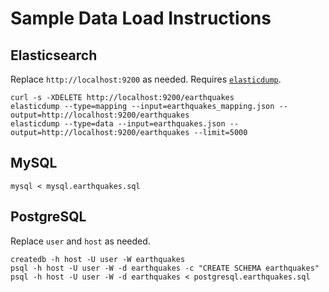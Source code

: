 # Sample Data Load Instructions 

## Elasticsearch

Replace `http://localhost:9200` as needed.  Requires [`elasticdump`](https://www.npmjs.com/package/elasticdump).

```
curl -s -XDELETE http://localhost:9200/earthquakes
elasticdump --type=mapping --input=earthquakes_mapping.json --output=http://localhost:9200/earthquakes
elasticdump --type=data --input=earthquakes.json --output=http://localhost:9200/earthquakes --limit=5000
```

## MySQL

```
mysql < mysql.earthquakes.sql
```

## PostgreSQL

Replace `user` and `host` as needed.

```
createdb -h host -U user -W earthquakes
psql -h host -U user -W -d earthquakes -c "CREATE SCHEMA earthquakes"
psql -h host -U user -W -d earthquakes < postgresql.earthquakes.sql
```
